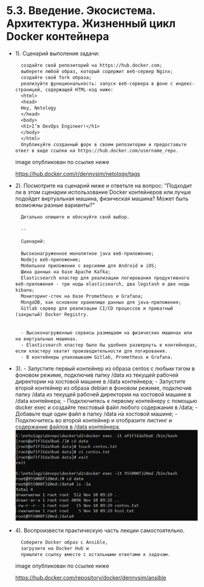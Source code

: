 # 5.3. Введение. Экосистема. Архитектура. Жизненный цикл Docker контейнера
- 1). 
	Сценарий выполения задачи:

		создайте свой репозиторий на https://hub.docker.com;
		выберете любой образ, который содержит веб-сервер Nginx;
		создайте свой fork образа;
		реализуйте функциональность: запуск веб-сервера в фоне с индекс-страницей, содержащей HTML-код ниже:
		<html>
		<head>
		Hey, Netology
		</head>
		<body>
		<h1>I’m DevOps Engineer!</h1>
		</body>
		</html>
		Опубликуйте созданный форк в своем репозитории и предоставьте ответ в виде ссылки на https://hub.docker.com/username_repo.
		
    image опубликован по ссылке ниже
    
   <https://hub.docker.com/r/dennysim/netology/tags>
	
- 2). Посмотрите на сценарий ниже и ответьте на вопрос:
		 "Подходит ли в этом сценарии использование Docker контейнеров или лучше подойдет виртуальная машина, 
		 физическая машина? Может быть возможны разные варианты?"

		Детально опишите и обоснуйте свой выбор.

		--

		Сценарий:

		Высоконагруженное монолитное java веб-приложение;
		Nodejs веб-приложение;
		Мобильное приложение c версиями для Android и iOS;
		Шина данных на базе Apache Kafka; 
		Elasticsearch кластер для реализации логирования продуктивного веб-приложения - три ноды elasticsearch, два logstash и две ноды kibana;
		Мониторинг-стек на базе Prometheus и Grafana;
		MongoDB, как основное хранилище данных для java-приложения;
		Gitlab сервер для реализации CI/CD процессов и приватный (закрытый) Docker Registry.
		
		
        - Высоконагруженные сервисы размещаем на физических машинах или на виртуальных машинах.
        - Elasticsearch кластер было бы удобнее развернуть в контейнерах, если кластеру хватит производительности для логирования.
        - В контейнеры упаковываем Gitlab, Prometheus и Grafana.
	
	
- 3). - Запустите первый контейнер из образа centos c любым тэгом в фоновом режиме, подключив папку /data из текущей рабочей директории на хостовой машине в /data контейнера;
	  - Запустите второй контейнер из образа debian в фоновом режиме, подключив папку /data из текущей рабочей директории на хостовой машине в /data контейнера;
	  - Подключитесь к первому контейнеру с помощью docker exec и создайте текстовый файл любого содержания в /data;
	  - Добавьте еще один файл в папку /data на хостовой машине;
	  - Подключитесь во второй контейнер и отобразите листинг и содержание файлов в /data контейнера.
		![5.3_3.PNG](images/5.3_3.PNG)
		
	
- 4). Воспроизвести практическую часть лекции самостоятельно.

		Соберите Docker образ с Ansible, 
		загрузите на Docker Hub и 
		пришлите ссылку вместе с остальными ответами к задачам.  
        
     image опубликован по ссылке ниже  
        
    <https://hub.docker.com/repository/docker/dennysim/ansible>  
	  